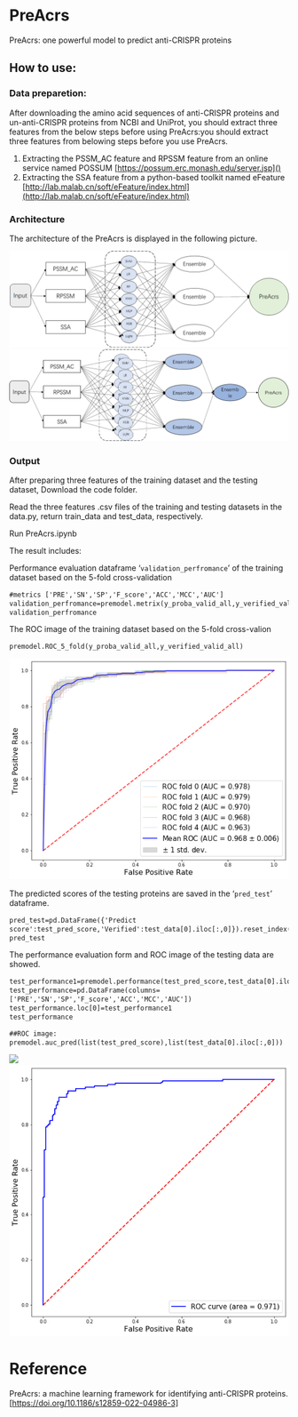 # PreAcrs

PreAcrs: one powerful model to predict anti-CRISPR proteins

## How to use:

### Data preparetion:

After downloading the amino acid sequences of anti-CRISPR proteins and un-anti-CRISPR proteins from NCBI and UniProt, you should extract three features from the below steps before using PreAcrs:you should extract three features from belowing steps before you use PreAcrs.

1. Extracting the PSSM_AC feature and RPSSM feature from an online service named POSSUM [https://possum.erc.monash.edu/server.jsp]()
2. Extracting the SSA feature from a python-based toolkit named eFeature [http://lab.malab.cn/soft/eFeature/index.html](http://lab.malab.cn/soft/eFeature/index.html)

### Architecture

The architecture of the PreAcrs is displayed in the following picture.

![](image/README/1649252127497.png)![1649398836124.png](image/README/1649398836124.png)

### Output

After preparing three features of the training dataset and the testing dataset, Download the code folder.

Read the three features .csv files of the training and testing datasets in the data.py, return train_data and test_data, respectively.

Run PreAcrs.ipynb

The result includes:

Performance evaluation dataframe ‘`validation_perfromance`’ of the training dataset based on the 5-fold cross-validation

```
#metrics ['PRE','SN','SP','F_score','ACC','MCC','AUC']
validation_perfromance=premodel.metrix(y_proba_valid_all,y_verified_valid_all)
validation_perfromance
```

The ROC image of the training dataset based on the  5-fold cross-valion

```
premodel.ROC_5_fold(y_proba_valid_all,y_verified_valid_all)
```

![1649398887897.png](image/README/1649398887897.png)

The predicted scores of the testing proteins are saved in the ‘`pred_test`’ dataframe.

```
pred_test=pd.DataFrame({'Predict score':test_pred_score,'Verified':test_data[0].iloc[:,0]}).reset_index(drop=True)
pred_test
```

The performance evaluation form and ROC image of the testing data are showed.

```
test_performance1=premodel.performance(test_pred_score,test_data[0].iloc[:,0])
test_performance=pd.DataFrame(columns=['PRE','SN','SP','F_score','ACC','MCC','AUC'])
test_performance.loc[0]=test_performance1
test_performance
```

```
##ROC image:
premodel.auc_pred(list(test_pred_score),list(test_data[0].iloc[:,0]))
```

![](image/README/1649398528765.png)![1649398900462.png](image/README/1649398900462.png)

# Reference
PreAcrs: a machine learning framework for identifying anti-CRISPR proteins. [https://doi.org/10.1186/s12859-022-04986-3]
